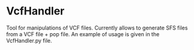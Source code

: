 # VcfHandler
Tool for manipulations of VCF files.
Currently allows to generate SFS files from a VCF file + pop file.
An example of usage is given in the VcfHandler.py file.
